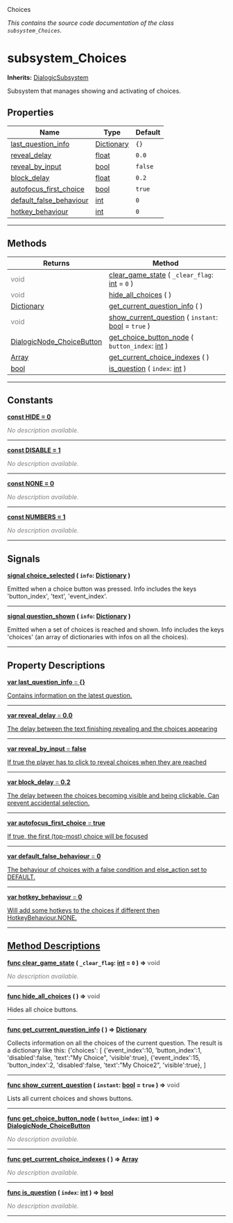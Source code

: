 
<div class="header-banner purple">
<div class="header-label purple">Choices</div>
</div>

*This contains the source code documentation of the class `subsystem_Choices`.*
        
# subsystem_Choices
**Inherits:** [DialogicSubsystem](class_dialogicsubsystem.md)

Subsystem that manages showing and activating of choices.
## Properties
Name | Type | Default 
--- | --- | --- 
[<span class="hljs-title">last_question_info</span>](#property-last_question_info) | [Dictionary](https://docs.godotengine.org/en/latest/classes/class_dictionary.html#class-dictionary) |  `{}` 
[<span class="hljs-title">reveal_delay</span>](#property-reveal_delay) | [float](https://docs.godotengine.org/en/latest/classes/class_float.html#class-float) |  `0.0` 
[<span class="hljs-title">reveal_by_input</span>](#property-reveal_by_input) | [bool](https://docs.godotengine.org/en/latest/classes/class_bool.html#class-bool) |  `false` 
[<span class="hljs-title">block_delay</span>](#property-block_delay) | [float](https://docs.godotengine.org/en/latest/classes/class_float.html#class-float) |  `0.2` 
[<span class="hljs-title">autofocus_first_choice</span>](#property-autofocus_first_choice) | [bool](https://docs.godotengine.org/en/latest/classes/class_bool.html#class-bool) |  `true` 
[<span class="hljs-title">default_false_behaviour</span>](#property-default_false_behaviour) | [int](https://docs.godotengine.org/en/latest/classes/class_int.html#class-int) |  `0` 
[<span class="hljs-title">hotkey_behaviour</span>](#property-hotkey_behaviour) | [int](https://docs.godotengine.org/en/latest/classes/class_int.html#class-int) |  `0` 
--- 

## Methods
Returns | Method 
--- | --- 
<span style = "color: gray">void</span> | [<span class="hljs-title">clear_game_state</span>](#method-clear_game_state) ( `_clear_flag`: [int](https://docs.godotengine.org/en/latest/classes/class_int.html#class-int) = `0` ) 
<span style = "color: gray">void</span> | [<span class="hljs-title">hide_all_choices</span>](#method-hide_all_choices) ( ) 
<span class="hljs-attribute">[Dictionary](https://docs.godotengine.org/en/latest/classes/class_dictionary.html#class-dictionary)</span> | [<span class="hljs-title">get_current_question_info</span>](#method-get_current_question_info) ( ) 
<span style = "color: gray">void</span> | [<span class="hljs-title">show_current_question</span>](#method-show_current_question) ( `instant`: [bool](https://docs.godotengine.org/en/latest/classes/class_bool.html#class-bool) = `true` ) 
<span class="hljs-attribute">[DialogicNode_ChoiceButton](class_dialogicnode_choicebutton.md)</span> | [<span class="hljs-title">get_choice_button_node</span>](#method-get_choice_button_node) ( `button_index`: [int](https://docs.godotengine.org/en/latest/classes/class_int.html#class-int) ) 
<span class="hljs-attribute">[Array](https://docs.godotengine.org/en/latest/classes/class_array.html#class-array)</span> | [<span class="hljs-title">get_current_choice_indexes</span>](#method-get_current_choice_indexes) ( ) 
<span class="hljs-attribute">[bool](https://docs.godotengine.org/en/latest/classes/class_bool.html#class-bool)</span> | [<span class="hljs-title">is_question</span>](#method-is_question) ( `index`: [int](https://docs.godotengine.org/en/latest/classes/class_int.html#class-int) ) 
--- 
## Constants


<a class="header" id="constant-HIDE" href="#constant-HIDE">**<span class="hljs-attribute">const</span> <span class="hljs-title">HIDE</span><span class="hljs-comment"> = 0</span>**</a>



 <span style = "color: gray">*No description available.*</span> 

---


<a class="header" id="constant-DISABLE" href="#constant-DISABLE">**<span class="hljs-attribute">const</span> <span class="hljs-title">DISABLE</span><span class="hljs-comment"> = 1</span>**</a>



 <span style = "color: gray">*No description available.*</span> 

---


<a class="header" id="constant-NONE" href="#constant-NONE">**<span class="hljs-attribute">const</span> <span class="hljs-title">NONE</span><span class="hljs-comment"> = 0</span>**</a>



 <span style = "color: gray">*No description available.*</span> 

---


<a class="header" id="constant-NUMBERS" href="#constant-NUMBERS">**<span class="hljs-attribute">const</span> <span class="hljs-title">NUMBERS</span><span class="hljs-comment"> = 1</span>**</a>



 <span style = "color: gray">*No description available.*</span> 

---

## Signals


<a class="header" id="signal-choice_selected" href="#signal-choice_selected">**<span class="hljs-attribute">signal</span> [<span class="hljs-title">choice_selected</span>](#signal-choice_selected) ( `info`: [Dictionary](https://docs.godotengine.org/en/latest/classes/class_dictionary.html#class-dictionary) )** </a>



 Emitted when a choice button was pressed. Info includes the keys 'button_index', 'text', 'event_index'. 

---



<a class="header" id="signal-question_shown" href="#signal-question_shown">**<span class="hljs-attribute">signal</span> [<span class="hljs-title">question_shown</span>](#signal-question_shown) ( `info`: [Dictionary](https://docs.godotengine.org/en/latest/classes/class_dictionary.html#class-dictionary) )** </a>



 Emitted when a set of choices is reached and shown. Info includes the keys 'choices' (an array of dictionaries with infos on all the choices). 

---

## Property Descriptions



<a class="header" id="property-last_question_info" href="#property-last_question_info">**<span class="hljs-attribute">var</span> <span class="hljs-title">last_question_info</span> <span style = "color: gray"> = </span> {}** 



Contains information on the latest question.

---



<a class="header" id="property-reveal_delay" href="#property-reveal_delay">**<span class="hljs-attribute">var</span> <span class="hljs-title">reveal_delay</span> <span style = "color: gray"> = </span> 0.0** 



The delay between the text finishing revealing and the choices appearing

---



<a class="header" id="property-reveal_by_input" href="#property-reveal_by_input">**<span class="hljs-attribute">var</span> <span class="hljs-title">reveal_by_input</span> <span style = "color: gray"> = </span> false** 



If true the player has to click to reveal choices when they are reached

---



<a class="header" id="property-block_delay" href="#property-block_delay">**<span class="hljs-attribute">var</span> <span class="hljs-title">block_delay</span> <span style = "color: gray"> = </span> 0.2** 



The delay between the choices becoming visible and being clickable. Can prevent accidental selection.

---



<a class="header" id="property-autofocus_first_choice" href="#property-autofocus_first_choice">**<span class="hljs-attribute">var</span> <span class="hljs-title">autofocus_first_choice</span> <span style = "color: gray"> = </span> true** 



If true, the first (top-most) choice will be focused

---



<a class="header" id="property-default_false_behaviour" href="#property-default_false_behaviour">**<span class="hljs-attribute">var</span> <span class="hljs-title">default_false_behaviour</span> <span style = "color: gray"> = </span> 0** 



The behaviour of choices with a false condition and else_action set to DEFAULT.

---



<a class="header" id="property-hotkey_behaviour" href="#property-hotkey_behaviour">**<span class="hljs-attribute">var</span> <span class="hljs-title">hotkey_behaviour</span> <span style = "color: gray"> = </span> 0** 



Will add some hotkeys to the choices if different then HotkeyBehaviour.NONE.

---

## Method Descriptions



<a class="header" id="method-clear_game_state" href="#method-clear_game_state">**<span class="hljs-attribute">func</span> [<span class="hljs-title">clear_game_state</span>](#method-clear_game_state) ( `_clear_flag`: [int](https://docs.godotengine.org/en/latest/classes/class_int.html#class-int) = `0` )</a>  ⇒ <span style = "color: gray">void</span>** 



 <span style = "color: gray">*No description available.*</span> 

---



<a class="header" id="method-hide_all_choices" href="#method-hide_all_choices">**<span class="hljs-attribute">func</span> [<span class="hljs-title">hide_all_choices</span>](#method-hide_all_choices) ( )</a>  ⇒ <span style = "color: gray">void</span>** 



Hides all choice buttons.

---



<a class="header" id="method-get_current_question_info" href="#method-get_current_question_info">**<span class="hljs-attribute">func</span> [<span class="hljs-title">get_current_question_info</span>](#method-get_current_question_info) ( )</a>  ⇒ <span class="hljs-attribute">[Dictionary](https://docs.godotengine.org/en/latest/classes/class_dictionary.html#class-dictionary)</span>** 



Collects information on all the choices of the current question. The result is a dictionary like this: {'choices': [ {'event_index':10, 'button_index':1, 'disabled':false, 'text':"My Choice", 'visible':true}, {'event_index':15, 'button_index':2, 'disabled':false, 'text':"My Choice2", 'visible':true}, ]

---



<a class="header" id="method-show_current_question" href="#method-show_current_question">**<span class="hljs-attribute">func</span> [<span class="hljs-title">show_current_question</span>](#method-show_current_question) ( `instant`: [bool](https://docs.godotengine.org/en/latest/classes/class_bool.html#class-bool) = `true` )</a>  ⇒ <span style = "color: gray">void</span>** 



Lists all current choices and shows buttons.

---



<a class="header" id="method-get_choice_button_node" href="#method-get_choice_button_node">**<span class="hljs-attribute">func</span> [<span class="hljs-title">get_choice_button_node</span>](#method-get_choice_button_node) ( `button_index`: [int](https://docs.godotengine.org/en/latest/classes/class_int.html#class-int) )</a>  ⇒ <span class="hljs-attribute">[DialogicNode_ChoiceButton](class_dialogicnode_choicebutton.md)</span>** 



 <span style = "color: gray">*No description available.*</span> 

---



<a class="header" id="method-get_current_choice_indexes" href="#method-get_current_choice_indexes">**<span class="hljs-attribute">func</span> [<span class="hljs-title">get_current_choice_indexes</span>](#method-get_current_choice_indexes) ( )</a>  ⇒ <span class="hljs-attribute">[Array](https://docs.godotengine.org/en/latest/classes/class_array.html#class-array)</span>** 



 <span style = "color: gray">*No description available.*</span> 

---



<a class="header" id="method-is_question" href="#method-is_question">**<span class="hljs-attribute">func</span> [<span class="hljs-title">is_question</span>](#method-is_question) ( `index`: [int](https://docs.godotengine.org/en/latest/classes/class_int.html#class-int) )</a>  ⇒ <span class="hljs-attribute">[bool](https://docs.godotengine.org/en/latest/classes/class_bool.html#class-bool)</span>** 



 <span style = "color: gray">*No description available.*</span> 

---

